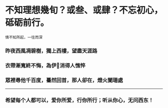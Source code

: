 # 不知理想幾旬？或叁、或肆？不忘初心，砥砺前行。  


`情不知所起，一往而深`


### 昨夜西風凋碧樹，獨上西樓，望盡天涯路  
### 衣帶漸寬終不悔，為伊:tomato:消得人憔悴  
### 眾裡尋他千百度，驀然回首，那人卻在，燈火闌珊處


------------------------------
### 希望每个人都可以，爱你所爱，行你所行；听从你心，无问西东！

